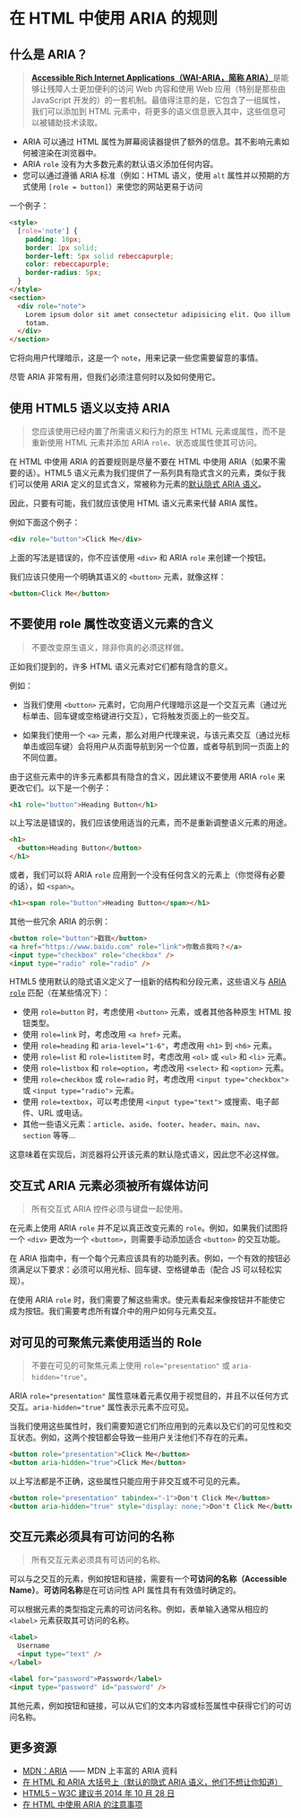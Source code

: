 # 在 HTML 中使用 ARIA 的规则

## 什么是 ARIA？

> [**Accessible Rich Internet Applications（WAI-ARIA，简称 ARIA）**](https://www.w3.org/WAI/intro/aria)是能够让残障人士更加便利的访问 Web 内容和使用 Web 应用（特别是那些由 JavaScript 开发的）的一套机制。最值得注意的是，它包含了一组属性，我们可以添加到 HTML 元素中，将更多的语义信息嵌入其中，这些信息可以被辅助技术读取。

- ARIA 可以通过 HTML 属性为屏幕阅读器提供了额外的信息。其不影响元素如何被渲染在浏览器中。
- ARIA `role` 没有为大多数元素的默认语义添加任何内容。
- 您可以通过遵循 ARIA 标准（例如：HTML 语义，使用 `alt` 属性并以预期的方式使用 `[role = button]`）来使您的网站更易于访问

一个例子：

```html
<style>
  [role='note'] {
    padding: 10px;
    border: 1px solid;
    border-left: 5px solid rebeccapurple;
    color: rebeccapurple;
    border-radius: 5px;
  }
</style>
<section>
  <div role="note">
    Lorem ipsum dolor sit amet consectetur adipisicing elit. Quo illum cum
    totam.
  </div>
</section>
```

它将向用户代理暗示，这是一个 `note`，用来记录一些您需要留意的事情。

尽管 ARIA 非常有用，但我们必须注意何时以及如何使用它。

## 使用 HTML5 语义以支持 ARIA

> 您应该使用已经内置了所需语义和行为的原生 HTML 元素或属性，而不是重新使用 HTML 元素并添加 ARIA `role`、状态或属性使其可访问。

在 HTML 中使用 ARIA 的首要规则是尽量不要在 HTML 中使用 ARIA（如果不需要的话）。HTML5 语义元素为我们提供了一系列具有隐式含义的元素，类似于我们可以使用 ARIA 定义的显式含义，常被称为元素的[默认隐式 ARIA 语义](https://links.jianshu.com/go?to=https%3A%2F%2Fwww.w3.org%2FTR%2Fwai-aria-1.1%2F%23implicit_semantics)。

因此，只要有可能，我们就应该使用 HTML 语义元素来代替 ARIA 属性。

例如下面这个例子：

```html
<div role="button">Click Me</div>
```

上面的写法是错误的，你不应该使用 `<div>` 和 ARIA `role` 来创建一个按钮。

我们应该只使用一个明确其语义的 `<button>` 元素，就像这样：

```html
<button>Click Me</button>
```

## 不要使用 role 属性改变语义元素的含义

> 不要改变原生语义，除非你真的必须这样做。

正如我们提到的，许多 HTML 语义元素对它们都有隐含的意义。

例如：

- 当我们使用 `<button>` 元素时，它向用户代理暗示这是一个交互元素（通过光标单击、回车键或空格键进行交互），它将触发页面上的一些交互。

- 如果我们使用一个 `<a>` 元素，那么对用户代理来说，与该元素交互（通过光标单击或回车键）会将用户从页面导航到另一个位置，或者导航到同一页面上的不同位置。

由于这些元素中的许多元素都具有隐含的含义，因此建议不要使用 ARIA `role` 来更改它们。以下是一个例子：

```html
<h1 role="button">Heading Button</h1>
```

以上写法是错误的，我们应该使用适当的元素，而不是重新调整语义元素的用途。

```html
<h1>
  <button>Heading Button</button>
</h1>
```

或者，我们可以将 ARIA `role` 应用到一个没有任何含义的元素上（你觉得有必要的话），如 `<span>`。

```html
<h1><span role="button">Heading Button</span></h1>
```

其他一些冗余 ARIA 的示例：

```html
<button role="button">戳我</button>
<a href="https://www.baidu.com" role="link">你敢点我吗？</a>
<input type="checkbox" role="checkbox" />
<input type="radio" role="radio" />
```

HTML5 使用默认的隐式语义定义了一组新的结构和分段元素，这些语义与 [ARIA `role`](https://developer.mozilla.org/en-US/docs/Web/Accessibility/ARIA/Roles/Region_role) 匹配（在某些情况下）：

- 使用 `role=button` 时，考虑使用 `<button>` 元素，或者其他各种原生 HTML 按钮类型。
- 使用 `role=link` 时，考虑改用 `<a href>` 元素。
- 使用 `role=heading` 和 `aria-level="1-6"`，考虑改用 `<h1>` 到 `<h6>` 元素。
- 使用 `role=list` 和 `role=listitem` 时，考虑改用 `<ol>` 或 `<ul>` 和 `<li>` 元素。
- 使用 `role=listbox` 和 `role=option`，考虑改用 `<select>` 和 `<option>` 元素。
- 使用 `role=checkbox` 或 `role=radio` 时，考虑改用 `<input type="checkbox">` 或 `<input type="radio">` 元素。
- 使用 `role=textbox`，可以考虑使用 `<input type="text">` 或搜索、电子邮件、URL 或电话。
- 其他一些语义元素：`article`、`aside`、`footer`、`header`、`main`、`nav`、`section` 等等…

这意味着在实现后，浏览器将公开该元素的默认隐式语义，因此您不必这样做。

## 交互式 ARIA 元素必须被所有媒体访问

> 所有交互式 ARIA 控件必须与键盘一起使用。

在元素上使用 ARIA `role` 并不足以真正改变元素的 `role`。例如，如果我们试图将一个 `<div>` 更改为一个 `<button>`，则需要手动添加适合 `<button>` 的交互功能。

在 ARIA 指南中，有一个每个元素应该具有的功能列表。例如，一个有效的按钮必须满足以下要求：必须可以用光标、回车键、空格键单击（配合 JS 可以轻松实现）。

在使用 ARIA `role` 时，我们需要了解这些需求。使元素看起来像按钮并不能使它成为按钮。我们需要考虑所有媒介中的用户如何与元素交互。

## 对可见的可聚焦元素使用适当的 Role

> 不要在可见的可聚焦元素上使用 `role="presentation"` 或 `aria-hidden="true"`。

ARIA `role="presentation"` 属性意味着元素仅用于视觉目的，并且不以任何方式交互。`aria-hidden="true"` 属性表示元素不应可见。

当我们使用这些属性时，我们需要知道它们所应用到的元素以及它们的可见性和交互状态。例如，这两个按钮都会导致一些用户关注他们不存在的元素。

```html
<button role="presentation">Click Me</button>
<button aria-hidden="true">Click Me</button>
```

以上写法都是不正确，这些属性只能应用于非交互或不可见的元素。

```html
<button role="presentation" tabindex="-1">Don't Click Me</button>
<button aria-hidden="true" style="display: none;">Don't Click Me</button>
```

## 交互元素必须具有可访问的名称

> 所有交互元素必须具有可访问的名称。

可以与之交互的元素，例如按钮和链接，需要有一个**可访问的名称（Accessible Name）**。**可访问名称**是在可访问性 API 属性具有有效值时确定的。

可以根据元素的类型指定元素的可访问名称。例如，表单输入通常从相应的 `<label>` 元素获取其可访问的名称。

```html
<label>
  Username
  <input type="text" />
</label>

<label for="password">Password</label>
<input type="password" id="password" />
```

其他元素，例如按钮和链接，可以从它们的文本内容或标签属性中获得它们的可访问名称。

## 更多资源

- [MDN：ARIA](https://developer.mozilla.org/en-US/docs/Web/Accessibility/ARIA) —— MDN 上丰富的 ARIA 资料
- [在 HTML 和 ARIA 大括号上（默认的隐式 ARIA 语义，他们不想让你知道）](http://html5doctor.com/on-html-belts-and-aria-braces/)
- [HTML5 – W3C 建议书 2014 年 10 月 28 日](https://www.w3.org/TR/html5/)
- [在 HTML 中使用 ARIA 的注意事项](http://w3c.github.io/aria-in-html/)
